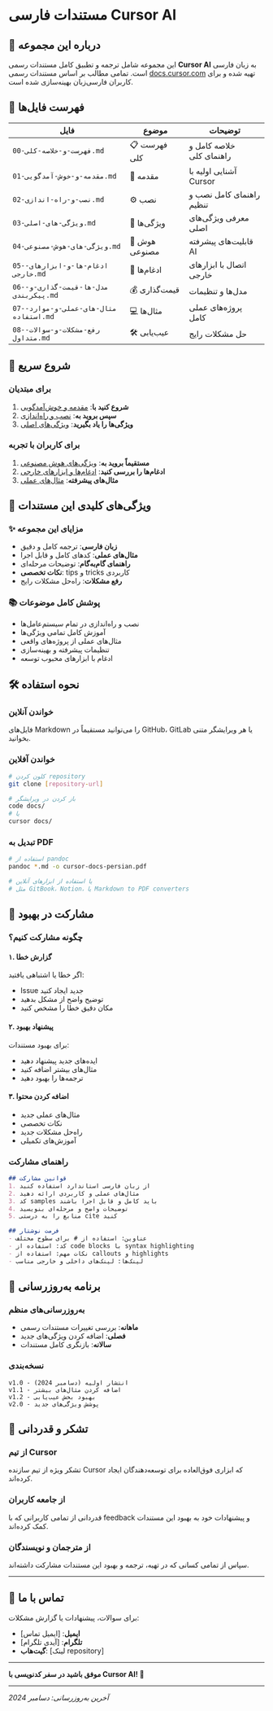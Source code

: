 # مستندات فارسی Cursor AI

## 🎯 درباره این مجموعه

این مجموعه شامل ترجمه و تطبیق کامل مستندات رسمی **Cursor AI** به زبان فارسی است. تمامی مطالب بر اساس مستندات رسمی [docs.cursor.com](https://docs.cursor.com) تهیه شده و برای کاربران فارسی‌زبان بهینه‌سازی شده است.

## 📖 فهرست فایل‌ها

| فایل | موضوع | توضیحات |
|------|--------|----------|
| `00-فهرست-و-خلاصه-کلی.md` | 📋 فهرست کلی | خلاصه کامل و راهنمای کلی |
| `01-مقدمه-و-خوش-آمدگویی.md` | 👋 مقدمه | آشنایی اولیه با Cursor |
| `02-نصب-و-راه-اندازی.md` | ⚙️ نصب | راهنمای کامل نصب و تنظیم |
| `03-ویژگی-های-اصلی.md` | 🚀 ویژگی‌ها | معرفی ویژگی‌های اصلی |
| `04-ویژگی-های-هوش-مصنوعی.md` | 🤖 هوش مصنوعی | قابلیت‌های پیشرفته AI |
| `05-ادغام-ها-و-ابزارهای-خارجی.md` | 🔗 ادغام‌ها | اتصال با ابزارهای خارجی |
| `06-مدل-ها-قیمت-گذاری-و-پیکربندی.md` | 💰 قیمت‌گذاری | مدل‌ها و تنظیمات |
| `07-مثال-های-عملی-و-موارد-استفاده.md` | 💻 مثال‌ها | پروژه‌های عملی کامل |
| `08-رفع-مشکلات-و-سوالات-متداول.md` | 🛠️ عیب‌یابی | حل مشکلات رایج |

## 🚀 شروع سریع

### برای مبتدیان
1. **شروع کنید با**: [مقدمه و خوش‌آمدگویی](./01-مقدمه-و-خوش-آمدگویی.md)
2. **سپس بروید به**: [نصب و راه‌اندازی](./02-نصب-و-راه-اندازی.md)
3. **ویژگی‌ها را یاد بگیرید**: [ویژگی‌های اصلی](./03-ویژگی-های-اصلی.md)

### برای کاربران با تجربه
1. **مستقیماً بروید به**: [ویژگی‌های هوش مصنوعی](./04-ویژگی-های-هوش-مصنوعی.md)
2. **ادغام‌ها را بررسی کنید**: [ادغام‌ها و ابزارهای خارجی](./05-ادغام-ها-و-ابزارهای-خارجی.md)
3. **مثال‌های پیشرفته**: [مثال‌های عملی](./07-مثال-های-عملی-و-موارد-استفاده.md)

## 🎯 ویژگی‌های کلیدی این مستندات

### ✨ **مزایای این مجموعه**
- **زبان فارسی**: ترجمه کامل و دقیق
- **مثال‌های عملی**: کدهای کامل و قابل اجرا
- **راهنمای گام‌به‌گام**: توضیحات مرحله‌ای
- **نکات تخصصی**: tips و tricks کاربردی
- **رفع مشکلات**: راه‌حل مشکلات رایج

### 📚 **پوشش کامل موضوعات**
- نصب و راه‌اندازی در تمام سیستم‌عامل‌ها
- آموزش کامل تمامی ویژگی‌ها
- مثال‌های عملی از پروژه‌های واقعی
- تنظیمات پیشرفته و بهینه‌سازی
- ادغام با ابزارهای محبوب توسعه

## 🛠️ نحوه استفاده

### خواندن آنلاین
فایل‌های Markdown را می‌توانید مستقیماً در GitHub، GitLab یا هر ویرایشگر متنی بخوانید.

### خواندن آفلاین
```bash
# کلون کردن repository
git clone [repository-url]

# باز کردن در ویرایشگر
code docs/
# یا
cursor docs/
```

### تبدیل به PDF
```bash
# استفاده از pandoc
pandoc *.md -o cursor-docs-persian.pdf

# یا استفاده از ابزارهای آنلاین
# مثل GitBook، Notion، یا Markdown to PDF converters
```

## 🤝 مشارکت در بهبود

### چگونه مشارکت کنیم؟

#### ۱. گزارش خطا
اگر خطا یا اشتباهی یافتید:
- Issue جدید ایجاد کنید
- توضیح واضح از مشکل بدهید
- مکان دقیق خطا را مشخص کنید

#### ۲. پیشنهاد بهبود
برای بهبود مستندات:
- ایده‌های جدید پیشنهاد دهید
- مثال‌های بیشتر اضافه کنید
- ترجمه‌ها را بهبود دهید

#### ۳. اضافه کردن محتوا
- مثال‌های عملی جدید
- نکات تخصصی
- راه‌حل مشکلات جدید
- آموزش‌های تکمیلی

### راهنمای مشارکت
```markdown
## قوانین مشارکت
1. از زبان فارسی استاندارد استفاده کنید
2. مثال‌های عملی و کاربردی ارائه دهید
3. کد samples باید کامل و قابل اجرا باشند
4. توضیحات واضح و مرحله‌ای بنویسید
5. منابع را به درستی cite کنید

## فرمت نوشتار
- عناوین: استفاده از # برای سطوح مختلف
- کد: استفاده از code blocks با syntax highlighting
- نکات مهم: استفاده از callouts و highlights
- لینک‌ها: لینک‌های داخلی و خارجی مناسب
```

## 📅 برنامه به‌روزرسانی

### به‌روزرسانی‌های منظم
- **ماهانه**: بررسی تغییرات مستندات رسمی
- **فصلی**: اضافه کردن ویژگی‌های جدید
- **سالانه**: بازنگری کامل مستندات

### نسخه‌بندی
```text
v1.0 - انتشار اولیه (دسامبر 2024)
v1.1 - اضافه کردن مثال‌های بیشتر
v1.2 - بهبود بخش عیب‌یابی
v2.0 - پوشش ویژگی‌های جدید
```

## 🙏 تشکر و قدردانی

### از تیم Cursor
تشکر ویژه از تیم سازنده Cursor که ابزاری فوق‌العاده برای توسعه‌دهندگان ایجاد کرده‌اند.

### از جامعه کاربران
قدردانی از تمامی کاربرانی که با feedback و پیشنهادات خود به بهبود این مستندات کمک کرده‌اند.

### از مترجمان و نویسندگان
سپاس از تمامی کسانی که در تهیه، ترجمه و بهبود این مستندات مشارکت داشته‌اند.

---

## 📧 تماس با ما

برای سوالات، پیشنهادات یا گزارش مشکلات:
- **ایمیل**: [ایمیل تماس]
- **تلگرام**: [آیدی تلگرام]
- **گیت‌هاب**: [لینک repository]

---

**موفق باشید در سفر کدنویسی با Cursor AI! 🚀**

---
*آخرین به‌روزرسانی: دسامبر 2024*